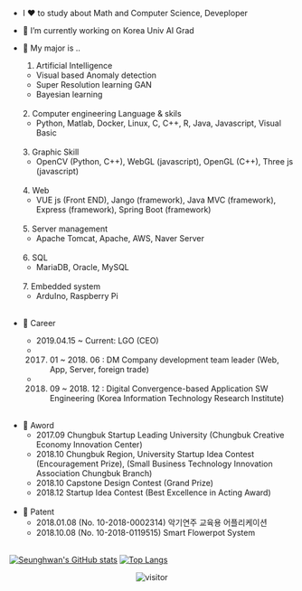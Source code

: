 - I ❤️ to study about Math and Computer Science, Deveploper
- 🔭 I’m currently working on Korea Univ AI Grad
- 💪 My major is ..
  <br/>
  1. Artificial Intelligence 
    - Visual based Anomaly detection
    - Super Resolution learning GAN
    - Bayesian learning 
  <br/> 
  2. Computer engineering Language & skils 
    
    - Python, Matlab, Docker, Linux, C, C++, R, Java, Javascript, Visual Basic
  <br/>
  3. Graphic Skill
    
    - OpenCV (Python, C++), WebGL (javascript), OpenGL (C++), Three js (javascript)
  <br/>
  4. Web 
    
    - VUE js (Front END), Jango (framework), Java MVC (framework), Express (framework), Spring Boot (framework) 
  <br/>
  5. Server management 
    
    - Apache Tomcat, Apache, AWS, Naver Server
  <br/>
  6. SQL 
    
    - MariaDB, Oracle, MySQL
  <br/>
  7. Embedded system 
    
    - ArduIno, Raspberry Pi
  <br/>
- 💪 Career
    - 2019.04.15 ~ Current: LGO (CEO)
    - 2017. 01 ~ 2018. 06 : DM Company development team leader (Web, App, Server, foreign trade)
    - 2018. 09 ~ 2018. 12 : Digital Convergence-based Application SW Engineering (Korea Information Technology Research Institute)
  <br/>  

<!--- 🌱 Project -->
- 🌱 Aword
    - 2017.09 Chungbuk Startup Leading University (Chungbuk Creative Economy Innovation Center)
    - 2018.10 Chungbuk Region, University Startup Idea Contest (Encouragement Prize), (Small Business Technology Innovation Association Chungbuk Branch)
    - 2018.10 Capstone Design Contest (Grand Prize)
    - 2018.12 Startup Idea Contest (Best Excellence in Acting Award)    
  <br/>
- 🌱 Patent
    - 2018.01.08 (No. 10-2018-0002314) 악기연주 교육용 어플리케이션
    - 2018.10.08 (No. 10-2018-0119515) Smart Flowerpot System
  <br/>

[![Seunghwan's GitHub stats](https://github-readme-stats.vercel.app/api?username=shiny0510)](https://github.com/shiny0510/github-readme-stats)
[![Top Langs](https://github-readme-stats.vercel.app/api/top-langs/?username=shiny0510&layout=compact)](https://github.com/shiny0510/github-readme-stats)

<p align="center">
  <img src="https://visitor-badge.laobi.icu/badge?page_id=shiny0510/shiny0510" alt="visitor"/>
</p>
